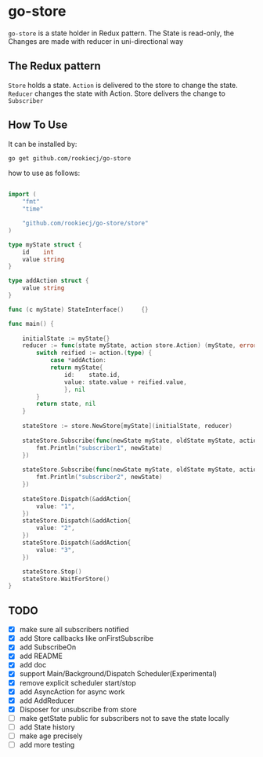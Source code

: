 # go-store

`go-store` is a state holder in Redux pattern.
The State is read-only, the Changes are made with reducer in uni-directional way

## The Redux pattern

`Store` holds a state.
`Action` is delivered to the store to change the state.
`Reducer` changes the state with Action.
Store delivers the change to `Subscriber`


## How To Use

It can be installed by:
```sh
go get github.com/rookiecj/go-store
```

how to use as follows: 
```go

import (
    "fmt"
    "time"

    "github.com/rookiecj/go-store/store"
)

type myState struct {
    id    int
    value string
}

type addAction struct {
    value string
}

func (c myState) StateInterface()     {}

func main() {
    
    initialState := myState{}
    reducer := func(state myState, action store.Action) (myState, error) {
        switch reified := action.(type) {
            case *addAction:
            return myState{
                id:    state.id,
                value: state.value + reified.value,
                }, nil
        }
        return state, nil
    }
    
    stateStore := store.NewStore[myState](initialState, reducer)
    
    stateStore.Subscribe(func(newState myState, oldState myState, action store.Action) {
        fmt.Println("subscriber1", newState)
    })
    
    stateStore.Subscribe(func(newState myState, oldState myState, action store.Action) {
        fmt.Println("subscriber2", newState)
    })
    
    stateStore.Dispatch(&addAction{
        value: "1",
	})
    stateStore.Dispatch(&addAction{
        value: "2",
	})
    stateStore.Dispatch(&addAction{
        value: "3",
	})

    stateStore.Stop()
    stateStore.WaitForStore()
}

```

## TODO
- [X] make sure all subscribers notified
- [X] add Store callbacks like onFirstSubscribe
- [X] add SubscribeOn
- [X] add README
- [X] add doc
- [X] support Main/Background/Dispatch Scheduler(Experimental)
- [X] remove explicit scheduler start/stop
- [X] add AsyncAction for async work
- [X] add AddReducer
- [X] Disposer for unsubscribe from store
- [ ] make getState public for subscribers not to save the state locally 
- [ ] add State history
- [ ] make age precisely
- [ ] add more testing
